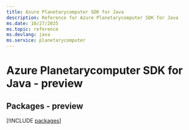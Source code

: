 ```yaml
---
title: Azure Planetarycomputer SDK for Java
description: Reference for Azure Planetarycomputer SDK for Java
ms.date: 10/27/2025
ms.topic: reference
ms.devlang: java
ms.service: planetarycomputer
---
```

# Azure Planetarycomputer SDK for Java - preview
## Packages - preview
[!INCLUDE [packages](planetarycomputer-index.md)]